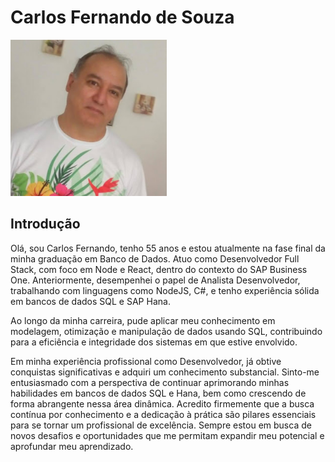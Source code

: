 # Carlos Fernando de Souza

<img src="https://github.com/CarlosSouza87/Portfolio-Fatec/blob/main/vv.jpg" height="250" width="250"/>

## Introdução

   Olá, sou Carlos Fernando, tenho 55 anos e estou atualmente na fase final da minha graduação em Banco de Dados. Atuo como Desenvolvedor Full Stack, com foco em Node e React, dentro do contexto do SAP Business One. Anteriormente, desempenhei o papel de Analista Desenvolvedor, trabalhando com linguagens como NodeJS, C#, e tenho experiência sólida em bancos de dados SQL e SAP Hana.

Ao longo da minha carreira, pude aplicar meu conhecimento em modelagem, otimização e manipulação de dados usando SQL, contribuindo para a eficiência e integridade dos sistemas em que estive envolvido.

Em minha experiência profissional como Desenvolvedor, já obtive conquistas significativas e adquiri um conhecimento substancial. Sinto-me entusiasmado com a perspectiva de continuar aprimorando minhas habilidades em bancos de dados SQL e Hana, bem como crescendo de forma abrangente nessa área dinâmica. Acredito firmemente que a busca contínua por conhecimento e a dedicação à prática são pilares essenciais para se tornar um profissional de excelência. Sempre estou em busca de novos desafios e oportunidades que me permitam expandir meu potencial e aprofundar meu aprendizado.

<br>
